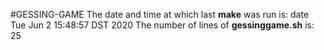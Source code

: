 #GESSING-GAME
The date and time at which last **make** was run is: date
Tue Jun  2 15:48:57 DST 2020
The number of lines of **gessinggame.sh** is:
25
